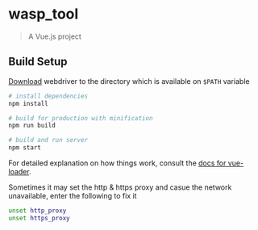 # wasp_tool

> A Vue.js project

## Build Setup

[Download](https://www.seleniumhq.org/download/) webdriver to the directory which is available on ```$PATH``` variable

``` bash
# install dependencies
npm install

# build for production with minification
npm run build

# build and run server
npm start
```

For detailed explanation on how things work, consult the [docs for vue-loader](http://vuejs.github.io/vue-loader).

Sometimes it may set the http & https proxy and casue the network unavailable, enter the following to fix it
``` bash
unset http_proxy
unset https_proxy
```

<!-- https://vuejsdevelopers.com/2017/12/11/vue-ssr-router/ -->